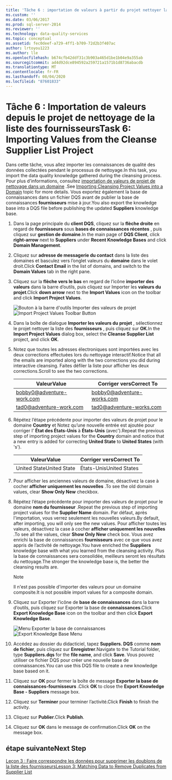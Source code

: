 ```yaml
---
title: 'Tâche 6 : importation de valeurs à partir du projet nettoyer la liste des fournisseurs | Microsoft Docs'
ms.custom: ''
ms.date: 03/06/2017
ms.prod: sql-server-2014
ms.reviewer: ''
ms.technology: data-quality-services
ms.topic: conceptual
ms.assetid: fec0deef-a729-4ff1-b709-72d2b3f407ac
author: lrtoyou1223
ms.author: lle
ms.openlocfilehash: b674cfb42ddf31c3b903a465d1be1b04e9a355ab
ms.sourcegitcommit: ad4d92dce894592a259721a1571b1d8736abacdb
ms.translationtype: MT
ms.contentlocale: fr-FR
ms.lasthandoff: 08/04/2020
ms.locfileid: "87601833"
---
```

# <a name="task-6-importing-values-from-the-cleanse-supplier-list-project"></a><span data-ttu-id="64d12-102">Tâche 6 : Importation de valeurs depuis le projet de nettoyage de la liste des fournisseurs</span><span class="sxs-lookup"><span data-stu-id="64d12-102">Task 6: Importing Values from the Cleanse Supplier List Project</span></span>
  <span data-ttu-id="64d12-103">Dans cette tâche, vous allez importer les connaissances de qualité des données collectées pendant le processus de nettoyage.</span><span class="sxs-lookup"><span data-stu-id="64d12-103">In this task, you import the data quality knowledge gathered during the cleansing process.</span></span> <span data-ttu-id="64d12-104">Pour plus d’informations, consultez [importation de valeurs de projet de nettoyage dans un domaine](https://msdn.microsoft.com/library/hh479581.aspx) .</span><span class="sxs-lookup"><span data-stu-id="64d12-104">See [Importing Cleansing Project Values into a Domain](https://msdn.microsoft.com/library/hh479581.aspx) topic for more details.</span></span> <span data-ttu-id="64d12-105">Vous exportez également la base de connaissances dans un fichier DQS avant de publier la base de connaissances **fournisseurs** mise à jour.</span><span class="sxs-lookup"><span data-stu-id="64d12-105">You also export the knowledge base into a DQS file before publishing the updated **Suppliers** knowledge base.</span></span>  
  
1.  <span data-ttu-id="64d12-106">Dans la page principale du **client DQS**, cliquez sur la **flèche droite** en regard de **fournisseurs** sous **bases de connaissances récentes** , puis cliquez sur **gestion de domaine**.</span><span class="sxs-lookup"><span data-stu-id="64d12-106">In the main page of **DQS Client**, click **right-arrow** next to **Suppliers** under **Recent Knowledge Bases** and click **Domain Management**.</span></span>  
  
2.  <span data-ttu-id="64d12-107">Cliquez sur **adresse de messagerie du contact** dans la liste des domaines et basculez vers l’onglet valeurs du **domaine** dans le volet droit.</span><span class="sxs-lookup"><span data-stu-id="64d12-107">Click **Contact Email** in the list of domains, and switch to the **Domain Values** tab in the right pane.</span></span>  
  
3.  <span data-ttu-id="64d12-108">Cliquez sur la **flèche vers le bas** en regard de l’icône **importer des valeurs** dans la barre d’outils, puis cliquez sur Importer les **valeurs du projet**.</span><span class="sxs-lookup"><span data-stu-id="64d12-108">Click **down arrow** next to the **Import Values** icon on the toolbar and click **Import Project Values**.</span></span>  
  
     <span data-ttu-id="64d12-109">![Bouton à la barre d'outils Importer des valeurs de projet](../../2014/tutorials/media/et-importingvaluesfromthecslistproject-01.jpg "Bouton à la barre d'outils Importer des valeurs de projet")</span><span class="sxs-lookup"><span data-stu-id="64d12-109">![Import Project Values Toolbar Button](../../2014/tutorials/media/et-importingvaluesfromthecslistproject-01.jpg "Import Project Values Toolbar Button")</span></span>  
  
4.  <span data-ttu-id="64d12-110">Dans la boîte de dialogue **Importer les valeurs du projet** , sélectionnez le projet nettoyer la liste des **fournisseurs** , puis cliquez sur **OK**.</span><span class="sxs-lookup"><span data-stu-id="64d12-110">In the **Import Project Values** dialog box, select the **Cleanse Supplier List** project, and click **OK**.</span></span>  
  
5.  <span data-ttu-id="64d12-111">Notez que toutes les adresses électroniques sont importées avec les deux corrections effectuées lors du nettoyage interactif.</span><span class="sxs-lookup"><span data-stu-id="64d12-111">Notice that all the emails are imported along with the two corrections you did during interactive cleansing.</span></span> <span data-ttu-id="64d12-112">Faites défiler la liste pour afficher les deux corrections.</span><span class="sxs-lookup"><span data-stu-id="64d12-112">Scroll to see the two corrections.</span></span>  
  
    |<span data-ttu-id="64d12-113">Valeur</span><span class="sxs-lookup"><span data-stu-id="64d12-113">Value</span></span>|<span data-ttu-id="64d12-114">Corriger vers</span><span class="sxs-lookup"><span data-stu-id="64d12-114">Correct To</span></span>|  
    |-----------|----------------|  
    |bobby0@adventure-work.com|bobby0@adventure-works.com|  
    |tad0@adventure-work.com|tad0@adventure-works.com|  
  
6.  <span data-ttu-id="64d12-115">Répétez l’étape précédente pour importer des valeurs de projet pour le domaine **Country** et Notez qu’une nouvelle entrée est ajoutée pour corriger l' **État des États-Unis** à **États-Unis** (avec').</span><span class="sxs-lookup"><span data-stu-id="64d12-115">Repeat the previous step of importing project values for the **Country** domain and notice that a new entry is added for correcting **United State** to **United States** (with 's').</span></span>  
  
    |<span data-ttu-id="64d12-116">Valeur</span><span class="sxs-lookup"><span data-stu-id="64d12-116">Value</span></span>|<span data-ttu-id="64d12-117">Corriger vers</span><span class="sxs-lookup"><span data-stu-id="64d12-117">Correct To</span></span>|  
    |-----------|----------------|  
    |<span data-ttu-id="64d12-118">United State</span><span class="sxs-lookup"><span data-stu-id="64d12-118">United State</span></span>|<span data-ttu-id="64d12-119">États-Unis</span><span class="sxs-lookup"><span data-stu-id="64d12-119">United States</span></span>|  
  
7.  <span data-ttu-id="64d12-120">Pour afficher les anciennes valeurs de domaine, désactivez la case à cocher **afficher uniquement les nouvelles** .</span><span class="sxs-lookup"><span data-stu-id="64d12-120">To see the old domain values, clear **Show Only New** checkbox.</span></span>  
  
8.  <span data-ttu-id="64d12-121">Répétez l’étape précédente pour importer des valeurs de projet pour le domaine **nom du fournisseur** .</span><span class="sxs-lookup"><span data-stu-id="64d12-121">Repeat the previous step of importing project values for the **Supplier Name** domain.</span></span> <span data-ttu-id="64d12-122">Par défaut, après l'importation, vous verrez seulement les nouvelles valeurs.</span><span class="sxs-lookup"><span data-stu-id="64d12-122">By default, after importing, you will only see the new values.</span></span> <span data-ttu-id="64d12-123">Pour afficher toutes les valeurs, désactivez la case à cocher **afficher uniquement les nouvelles** .</span><span class="sxs-lookup"><span data-stu-id="64d12-123">To see all the values, clear **Show Only New** check box.</span></span> <span data-ttu-id="64d12-124">Vous avez enrichi la base de connaissances **fournisseurs** avec ce que vous avez appris de l’activité de nettoyage.</span><span class="sxs-lookup"><span data-stu-id="64d12-124">You have enriched the **Suppliers** knowledge base with what you learned from the cleansing activity.</span></span> <span data-ttu-id="64d12-125">Plus la base de connaissances sera consolidée, meilleurs seront les résultats du nettoyage.</span><span class="sxs-lookup"><span data-stu-id="64d12-125">The stronger the knowledge base is, the better the cleansing results are.</span></span>  
  
    > [!NOTE]  
    >  <span data-ttu-id="64d12-126">Il n'est pas possible d'importer des valeurs pour un domaine composite.</span><span class="sxs-lookup"><span data-stu-id="64d12-126">It is not possible import values for a composite domain.</span></span>  
  
9. <span data-ttu-id="64d12-127">Cliquez sur Exporter l’icône de **base de connaissances** dans la barre d’outils, puis cliquez sur Exporter la base de **connaissances**.</span><span class="sxs-lookup"><span data-stu-id="64d12-127">Click **Export Knowledge Base** icon on the toolbar and then click **Export Knowledge Base**.</span></span>  
  
     <span data-ttu-id="64d12-128">![Menu Exporter la base de connaissances](../../2014/tutorials/media/et-importingvaluesfromthecslistproject-02.jpg "Menu Exporter la base de connaissances")</span><span class="sxs-lookup"><span data-stu-id="64d12-128">![Export Knowledge Base Menu](../../2014/tutorials/media/et-importingvaluesfromthecslistproject-02.jpg "Export Knowledge Base Menu")</span></span>  
  
10. <span data-ttu-id="64d12-129">Accédez au dossier du didacticiel, tapez **Suppliers. DQS** comme **nom de fichier**, puis cliquez sur **Enregistrer**.</span><span class="sxs-lookup"><span data-stu-id="64d12-129">Navigate to the Tutorial folder, type **Suppliers.dqs** for the **file name**, and click **Save**.</span></span> <span data-ttu-id="64d12-130">Vous pouvez utiliser ce fichier DQS pour créer une nouvelle base de connaissances.</span><span class="sxs-lookup"><span data-stu-id="64d12-130">You can use this DQS file to create a new knowledge base based on it.</span></span>  
  
11. <span data-ttu-id="64d12-131">Cliquez sur **OK** pour fermer la boîte de message **Exporter la base de connaissances-fournisseurs** .</span><span class="sxs-lookup"><span data-stu-id="64d12-131">Click **OK** to close the **Export Knowledge Base - Suppliers** message box.</span></span>  
  
12. <span data-ttu-id="64d12-132">Cliquez sur **Terminer** pour terminer l’activité.</span><span class="sxs-lookup"><span data-stu-id="64d12-132">Click **Finish** to finish the activity.</span></span>  
  
13. <span data-ttu-id="64d12-133">Cliquez sur **Publier**.</span><span class="sxs-lookup"><span data-stu-id="64d12-133">Click **Publish**.</span></span>  
  
14. <span data-ttu-id="64d12-134">Cliquez sur **OK** dans le message de confirmation.</span><span class="sxs-lookup"><span data-stu-id="64d12-134">Click **OK** on the message box.</span></span>  
  
## <a name="next-step"></a><span data-ttu-id="64d12-135">étape suivante</span><span class="sxs-lookup"><span data-stu-id="64d12-135">Next Step</span></span>  
 [<span data-ttu-id="64d12-136">Leçon 3 : Faire correspondre les données pour supprimer les doublons de la liste des fournisseurs</span><span class="sxs-lookup"><span data-stu-id="64d12-136">Lesson 3: Matching Data to Remove Duplicates from Supplier List</span></span>](../../2014/tutorials/lesson-3-matching-data-to-remove-duplicates-from-supplier-list.md)  
  
  
